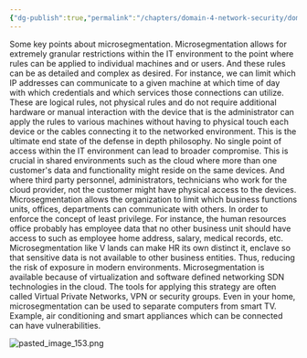 ```yaml
---
{"dg-publish":true,"permalink":"/chapters/domain-4-network-security/domain-4-network-security/4-7-microsegmentation-characteristics/","noteIcon":""}
---
```



Some key points about microsegmentation. Microsegmentation allows for extremely granular restrictions within the IT environment to the point where rules can be applied to individual machines and or users. And these rules can be as detailed and complex as desired. For instance, we can limit which IP addresses can communicate to a given machine at which time of day with which credentials and which services those connections can utilize. These are logical rules, not physical rules and do not require additional hardware or manual interaction with the device that is the administrator can apply the rules to various machines without having to physical touch each device or the cables connecting it to the networked environment. This is the ultimate end state of the defense in depth philosophy. No single point of access within the IT environment can lead to broader compromise. This is crucial in shared environments such as the cloud where more than one customer's data and functionality might reside on the same devices. And where third party personnel, administrators, technicians who work for the cloud provider, not the customer might have physical access to the devices. Microsegmentation allows the organization to limit which business functions units, offices, departments can communicate with others. In order to enforce the concept of least privilege. For instance, the human resources office probably has employee data that no other business unit should have access to such as employee home address, salary, medical records, etc. Microsegmentation like V lands can make HR its own distinct it, enclave so that sensitive data is not available to other business entities. Thus, reducing the risk of exposure in modern environments. Microsegmentation is available because of virtualization and software defined networking SDN technologies in the cloud. The tools for applying this strategy are often called Virtual Private Networks, VPN or security groups. Even in your home, microsegmentation can be used to separate computers from smart TV. Example, air conditioning and smart appliances which can be connected can have vulnerabilities. 


![pasted_image_153.png](/img/user/pasted_image_153.png)